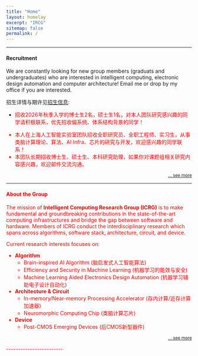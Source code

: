 ```yaml
---
title: "Home"
layout: homelay
excerpt: "IRCG"
sitemap: false
permalink: /
---
```


------------------------

#### Recruitment 
We are constantly looking for new group members (graduats and undergraduates) who are interested in intelligent computing, electronic design automation and computer architecture! Email me or drop by my office if you are interested.

招生详情与期许见<a href="{{ site.url }}{{ site.baseurl }}/vacancies">招生信息</a>:
- <font color=red>招收2026年秋季入学的博士生2名，硕士生1名，对本人团队研究感兴趣的同学请积极联系，优先招收偏系统、体系结构背景的同学！
<!-- - <font color=red>Multiple funded graduate research assistant positions available.  -->
- <font color=red>本人在上海人工智能实验室团队招收全职研究员、全职工程师、实习生，从事类脑计算理论、算法、AI Infra、芯片的研究与开发，欢迎感兴趣的同学联系！
- 本团队长期招收博士生、硕士生、本科研究助理，如果你对课题组相关研究内容感兴趣，欢迎邮件交流沟通。
<!-- - **目前2024年尚有一个硕士名额, 请已获得交大计算机系保研/考研录用的同学联系我** -->

<p align="right">
<small><a href="{{ site.url }}{{ site.baseurl }}/vacancies"> ... see more</a></small>
</p>


------
#### About the Group

The mission of __Intelligent Computing Research Group (ICRG)__ is to make fundamental and groundbreaking contributions in the state-of-the-art computing infrastructures and bridge the gap between software and hardware. Members of ICRG conduct the interdisciplinary research which spans across algorithms, software stack, architecture, circuit, and device.



Current research interests focuses on:
- **Algorithm**
    * Brain-inspired AI Algorithm (脑启发式人工智能算法)
    * Efficiency and Security in Machine Learning (机器学习的能效与安全)
    * Machine Learning Aided Electronics Design Automation (机器学习辅助电子设计自动化)
    <!-- * Algorithm for Intelligent System (智能系统算法) -->
- **Architecture & Circuit**
    * In-memory/Near-memory Processing Accelerator (存内计算/近存计算加速器)
    * Neuromorphic Computing Chip (类脑计算芯片)
- **Device**
    * Post-CMOS Emerging Devices (后CMOS新型器件)


<p align="right">
<small><a href="{{ site.url }}{{ site.baseurl }}/research"> ... see more</a></small>
</p>
------------------------